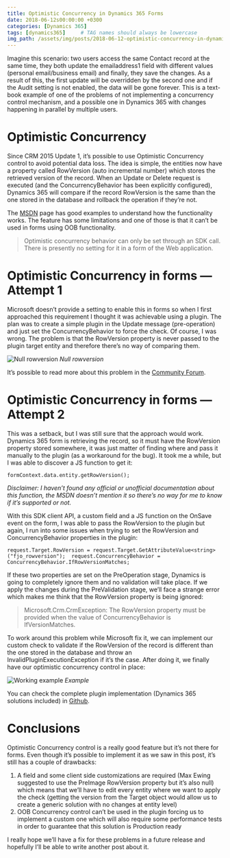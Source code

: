 ```yaml
---
title: Optimistic Concurrency in Dynamics 365 Forms
date: 2018-06-12s00:00:00 +0300
categories: [Dynamics 365]
tags: [dynamics365]     # TAG names should always be lowercase
img_path: /assets/img/posts/2018-06-12-optimistic-concurrency-in-dynamics-365-forms
---
```


Imagine this scenario: two users access the same Contact record at the same time, they both update the emailaddress1 field with different values (personal email/business email) and finally, they save the changes. As a result of this, the first update will be overridden by the second one and if the Audit setting is not enabled, the data will be gone forever. This is a text-book example of one of the problems of not implementing a concurrency control mechanism, and a possible one in Dynamics 365 with changes happening in parallel by multiple users.

# Optimistic Concurrency

Since CRM 2015 Update 1, it’s possible to use Optimistic Concurrency control to avoid potential data loss. The idea is simple, the entities now have a property called RowVersion (auto incremental number) which stores the retrieved version of the record. When an Update or Delete request is executed (and the ConcurrencyBehavior has been explicitly configured), Dynamics 365 will compare if the record RowVersion is the same than the one stored in the database and rollback the operation if they’re not.

The [MSDN](https://docs.microsoft.com/en-us/dynamics365/customer-engagement/developer/org-service/reduce-potential-data-loss-using-optimistic-concurrency) page has good examples to understand how the functionality works. The feature has some limitations and one of those is that it can’t be used in forms using OOB functionality.

> Optimistic concurrency behavior can only be set through an SDK call. There is presently no setting for it in a form of the Web application.

# Optimistic Concurrency in forms — Attempt 1

Microsoft doesn’t provide a setting to enable this in forms so when I first approached this requirement I thought it was achievable using a plugin. The plan was to create a simple plugin in the Update message (pre-operation) and just set the ConcurrencyBehavior to force the check. Of course, I was wrong. The problem is that the RowVersion property is never passed to the plugin target entity and therefore there’s no way of comparing them.

![Null rowversion](1-null.png)
_Null rowversion_

It’s possible to read more about this problem in the [Community Forum](https://community.dynamics.com/crm/f/117/t/220118).

# Optimistic Concurrency in forms — Attempt 2

This was a setback, but I was still sure that the approach would work. Dynamics 365 form is retrieving the record, so it must have the RowVersion property stored somewhere, it was just matter of finding where and pass it manually to the plugin (as a workaround for the bug). It took me a while, but I was able to discover a JS function to get it:

`formContext.data.entity.getRowVersion();`

*Disclaimer: I haven’t found any official or unofficial documentation about this function, the MSDN doesn’t mention it so there’s no way for me to know if it’s supported or not.*

With this SDK client API, a custom field and a JS function on the OnSave event on the form, I was able to pass the RowVersion to the plugin but again, I run into some issues when trying to set the RowVersion and ConcurrencyBehavior properties in the plugin:

`request.Target.RowVersion = request.Target.GetAttributeValue<string>("fjo_rowversion"); 
request.ConcurrencyBehavior = ConcurrencyBehavior.IfRowVersionMatches;`

If these two properties are set on the PreOperation stage, Dynamics is going to completely ignore them and no validation will take place. If we apply the changes during the PreValidation stage, we’ll face a strange error which makes me think that the RowVersion property is being ignored:

> Microsoft.Crm.CrmException: The RowVersion property must be provided when the value of ConcurrencyBehavior is IfVersionMatches.

To work around this problem while Microsoft fix it, we can implement our custom check to validate if the RowVersion of the record is different than the one stored in the database and throw an InvalidPluginExecutionException if it’s the case. After doing it, we finally have our optimistic concurrency control in place:

![Working example](2-example.gif)
_Example_

You can check the complete plugin implementation (Dynamics 365 solutions included) in [Github](https://github.com/fedejousset/OptimisticConcurrency).

# Conclusions

Optimistic Concurrency control is a really good feature but it’s not there for forms. Even though it’s possible to implement it as we saw in this post, it’s still has a couple of drawbacks:

1. A field and some client side customizations are required (Max Ewing suggested to use the PreImage RowVersion property but it’s also null) which means that we’ll have to edit every entity where we want to apply the check (getting the version from the Target object would allow us to create a generic solution with no changes at entity level)
2. OOB Concurrency control can’t be used in the plugin forcing us to implement a custom one which will also require some performance tests in order to guarantee that this solution is Production ready

I really hope we’ll have a fix for these problems in a future release and hopefully I’ll be able to write another post about it.